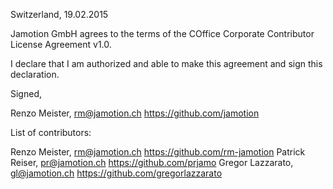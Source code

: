 Switzerland, 19.02.2015

Jamotion GmbH agrees to the terms of the COffice Corporate Contributor License
Agreement v1.0.

I declare that I am authorized and able to make this agreement and sign this
declaration.

Signed,

Renzo Meister, rm@jamotion.ch https://github.com/jamotion

List of contributors:

Renzo Meister, rm@jamotion.ch https://github.com/rm-jamotion
Patrick Reiser, pr@jamotion.ch https://github.com/prjamo
Gregor Lazzarato, gl@jamotion.ch https://github.com/gregorlazzarato

